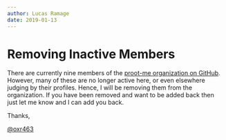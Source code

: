 ```yaml
---
author: Lucas Ramage
date: 2019-01-13
---
```


# Removing Inactive Members

There are currently nine members of the [proot-me organization on GitHub](https://github.com/proot-me).
However, many of these are no longer active here, or even elsewhere judging by their profiles.
Hence, I will be removing them from the organization. If you have been removed and want to be added
back then just let me know and I can add you back.

Thanks,

[@oxr463](github.com/oxr463)
